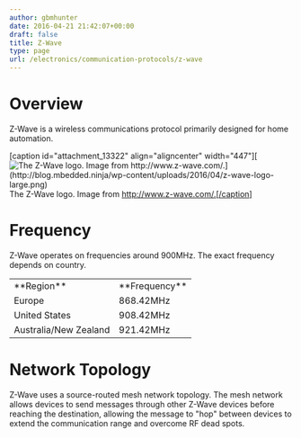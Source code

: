 ```yaml
---
author: gbmhunter
date: 2016-04-21 21:42:07+00:00
draft: false
title: Z-Wave
type: page
url: /electronics/communication-protocols/z-wave
---
```


# Overview

Z-Wave is a wireless communications protocol primarily designed for home automation.

[caption id="attachment_13322" align="aligncenter" width="447"][![The Z-Wave logo. Image from http://www.z-wave.com/.](http://blog.mbedded.ninja/wp-content/uploads/2016/04/z-wave-logo-large.png)
](http://blog.mbedded.ninja/wp-content/uploads/2016/04/z-wave-logo-large.png) The Z-Wave logo. Image from http://www.z-wave.com/.[/caption]

# Frequency

Z-Wave operates on frequencies around 900MHz. The exact frequency depends on country.

<table ><tbody ><tr >
<td >**Region**
</td>
<td >**Frequency**
</td></tr><tr >
<td >Europe
</td>
<td >868.42MHz
</td></tr><tr >
<td >United States
</td>
<td >908.42MHz
</td></tr><tr >
<td >Australia/New Zealand
</td>
<td >921.42MHz
</td></tr></tbody></table>

# Network Topology

Z-Wave uses a source-routed mesh network topology. The mesh network allows devices to send messages through other Z-Wave devices before reaching the destination, allowing the message to "hop" between devices to extend the communication range and overcome RF dead spots.
